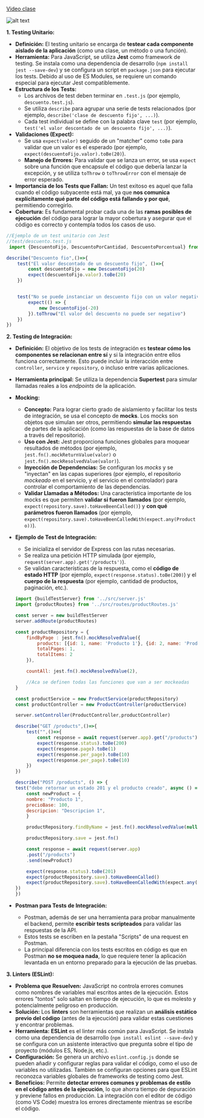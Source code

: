 [Video clase](https://youtu.be/ujvclaXx2Ew)

![alt text](img/image.png)

**1. Testing Unitario:**

*   **Definición:** El testing unitario se encarga de **testear cada componente aislado de la aplicación** (como una clase, un método o una función).
*   **Herramienta:** Para JavaScript, se utiliza **Jest** como framework de testing. Se instala como una dependencia de desarrollo (`npm install jest --save-dev`) y se configura un script en `package.json` para ejecutar los tests. Debido al uso de ES Modules, se requiere un comando especial para ejecutar Jest compatiblemente.
*   **Estructura de los Tests:**
    *   Los archivos de test deben terminar en `.test.js` (por ejemplo, `descuento.test.js`).
    *   Se utiliza `describe` para agrupar una serie de tests relacionados (por ejemplo, `describe('clase de descuento fijo', ...)`).
    *   Cada test individual se define con la palabra clave `test` (por ejemplo, `test('el valor descontado de un descuento fijo', ...)`).
*   **Validaciones (Expect):**
    *   Se usa `expect(valor)` seguido de un "matcher" como `toBe` para validar que un valor es el esperado (por ejemplo, `expect(descuentoFijo.valor).toBe(20)`).
    *   **Manejo de Errores:** Para validar que se lanza un error, se usa `expect` sobre una función que encapsule el código que debería lanzar la excepción, y se utiliza `toThrow` o `toThrowError` con el mensaje de error esperado.
*   **Importancia de los Tests que Fallan:** Un test exitoso es aquel que falla cuando el código subyacente está mal, ya que **nos comunica explícitamente qué parte del código está fallando y por qué**, permitiendo corregirlo.
*   **Cobertura:** Es fundamental probar cada una de las **ramas posibles de ejecución** del código para lograr la mayor cobertura y asegurar que el código es correcto y contempla todos los casos de uso.

```js
//Ejemplo de un test unitario con Jest
//test/descuento.test.js
 import {DescuentoFijo, DescuentoPorCantidad, DescuentoPorcentual} from '../src/descuento.js';

describe("Descuento fio",()=>{
    test("El valor descontado de un descuento fijo", ()=>{
        const descuentoFijo = new DescuentoFijo(20)
        expect(descuentoFijo.valor).toBe(20)
    })


    test("No se puede instanciar un descuento fijo con un valor negativo", () => {
        expect(() => {
            new DescuentoFijo(-20)
        }).toThrow("El valor del descuento no puede ser negativo")
    })
})

```

**2. Testing de Integración:**

*   **Definición:** El objetivo de los tests de integración es **testear cómo los componentes se relacionan entre sí** y si la integración entre ellos funciona correctamente. Esto puede incluir la interacción entre `controller`, `service` y `repository`, o incluso entre varias aplicaciones.
*   **Herramienta principal:** Se utiliza la dependencia **Supertest** para simular llamadas reales a los *endpoints* de la aplicación.
*   **Mocking:**
    *   **Concepto:** Para lograr cierto grado de aislamiento y facilitar los tests de integración, se usa el concepto de **mocks**. Los mocks son objetos que simulan ser otros, permitiendo **simular las respuestas** de partes de la aplicación (como las respuestas de la base de datos a través del repositorio).
    *   **Uso con Jest:** Jest proporciona funciones globales para moquear resultados de métodos (por ejemplo, `jest.fn().mockReturnValue(valor)` o `jest.fn().mockResolvedValue(valor)`).
    *   **Inyección de Dependencias:** Se configuran los *mocks* y se "inyectan" en las capas superiores (por ejemplo, el repositorio *mockeado* en el servicio, y el servicio en el controlador) para controlar el comportamiento de las dependencias.
    *   **Validar Llamadas a Métodos:** Una característica importante de los mocks es que permiten **validar si fueron llamados** (por ejemplo, `expect(repository.save).toHaveBeenCalled()`) y **con qué parámetros fueron llamados** (por ejemplo, `expect(repository.save).toHaveBeenCalledWith(expect.any(Producto))`).
*   **Ejemplo de Test de Integración:**
    *   Se inicializa el servidor de Express con las rutas necesarias.
    *   Se realiza una petición HTTP simulada (por ejemplo, `request(server.app).get('/products')`).
    *   Se validan características de la respuesta, como el **código de estado HTTP** (por ejemplo, `expect(response.status).toBe(200)`) y el **cuerpo de la respuesta** (por ejemplo, cantidad de productos, paginación, etc.).

    ```js
    import {buildTestServer} from '../src/server.js'
    import {productRoutes} from '../src/routes/productRoutes.js'

    const server = new buildTestServer
    server.addRoute(productRoutes)

    const productRepository = {
        findByPage : jest.fn().mockResolvedValue({
            products: [{id: 1, name: 'Producto 1'}, {id: 2, name: 'Producto 2'}],
            totalPages: 1,
            totalItems: 2
        }),

        countAll: jest.fn().mockResolvedValue(2),

        //Aca se definen todas las funciones que van a ser mockeadas
    }

    const productService = new ProductService(productRepository)
    const productController = new ProductController(productService)

    server.setController(ProductController,productController)

    describe("GET /products",()=>{
        test("",()=>{
            const response = await request(server.app).get("/products")
            expect(response.status).toBe(200)
            expect(response.page).toBe(1)
            expect(response.per_page).toBe(10)
            expect(response.per_page).toBe(10)
        })
    })

    describe("POST /products", () => {
    test("debe retornar un estado 201 y el producto creado", async () => {
        const newProduct = {
        nombre: "Producto 1",
        precioBase: 100,
        descripcion: "Descripcion 1",
        }

        productRepository.findByName = jest.fn().mockResolvedValue(null)

        productRepository.save = jest.fn()

        const response = await request(server.app)
        .post("/products")
        .send(newProduct)

        expect(response.status).toBe(201)
        expect(productRepository.save).toHaveBeenCalled()
        expect(productRepository.save).toHaveBeenCalledWith(expect.any(Producto))
    })
    })
    ```



*   **Postman para Tests de Integración:**
    *   Postman, además de ser una herramienta para probar manualmente el backend, permite **escribir tests scripteados** para validar las respuestas de la API.
    *   Estos tests se escriben en la pestaña "Scripts" de una request en Postman.
    *   La principal diferencia con los tests escritos en código es que en Postman **no se moquea nada**, lo que requiere tener la aplicación levantada en un entorno preparado para la ejecución de las pruebas.


**3. Linters (ESLint):**

*   **Problema que Resuelven:** JavaScript no controla errores comunes como nombres de variables mal escritos antes de la ejecución. Estos errores "tontos" solo saltan en tiempo de ejecución, lo que es molesto y potencialmente peligroso en producción.
*   **Solución:** Los **linters** son herramientas que realizan un **análisis estático previo del código** (antes de la ejecución) para validar estas cuestiones y encontrar problemas.
*   **Herramienta:** **ESLint** es el linter más común para JavaScript. Se instala como una dependencia de desarrollo (`npm install eslint --save-dev`) y se configura con un asistente interactivo que pregunta sobre el tipo de proyecto (módulos ES, Node.js, etc.).
*   **Configuración:** Se genera un archivo `eslint.config.js` donde se pueden añadir y configurar reglas para validar el código, como el uso de variables no utilizadas. También se configuran opciones para que ESLint reconozca variables globales de frameworks de testing como Jest.
*   **Beneficios:** Permite **detectar errores comunes y problemas de estilo en el código antes de la ejecución**, lo que ahorra tiempo de depuración y previene fallos en producción. La integración con el editor de código (como VS Code) muestra los errores directamente mientras se escribe el código.
